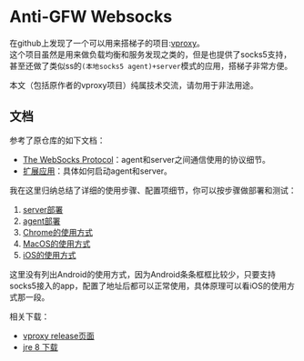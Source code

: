 # Anti-GFW Websocks

在github上发现了一个可以用来搭梯子的项目:[vproxy](https://github.com/wkgcass/vproxy)。  
这个项目虽然是用来做负载均衡和服务发现之类的，但是也提供了socks5支持，甚至还做了类似ss的`(本地socks5 agent)+server`模式的应用，搭梯子非常方便。

本文（包括原作者的vproxy项目）纯属技术交流，请勿用于非法用途。

## 文档

参考了原仓库的如下文档：

* [The WebSocks Protocol](https://github.com/wkgcass/vproxy/blob/master/doc/websocks.md)：agent和server之间通信使用的协议细节。
* [扩展应用](https://github.com/wkgcass/vproxy/blob/master/doc_zh/extended-app.md)：具体如何启动agent和server。

我在这里归纳总结了详细的使用步骤、配置项细节，你可以按步骤做部署和测试：

1. [server部署](https://github.com/asdltqlawsl/anti-gfw-websocks-doc/blob/master/docs/server%E9%83%A8%E7%BD%B2.md)
2. [agent部署](https://github.com/asdltqlawsl/anti-gfw-websocks-doc/blob/master/docs/agent%E9%83%A8%E7%BD%B2.md)
3. [Chrome的使用方式](https://github.com/asdltqlawsl/anti-gfw-websocks-doc/blob/master/docs/Chrome%E7%9A%84%E4%BD%BF%E7%94%A8%E6%96%B9%E5%BC%8F.md)
4. [MacOS的使用方式](https://github.com/asdltqlawsl/anti-gfw-websocks-doc/blob/master/docs/MacOS%E7%9A%84%E4%BD%BF%E7%94%A8%E6%96%B9%E5%BC%8F.md)
5. [iOS的使用方式](https://github.com/asdltqlawsl/anti-gfw-websocks-doc/blob/master/docs/iOS%E7%9A%84%E4%BD%BF%E7%94%A8%E6%96%B9%E5%BC%8F.md)

这里没有列出Android的使用方式，因为Android条条框框比较少，只要支持socks5接入的app，配置了地址后都可以正常使用，具体原理可以看iOS的使用方式那一段。

相关下载：

* [vproxy release页面](https://github.com/wkgcass/vproxy/releases)
* [jre 8 下载](https://www.oracle.com/technetwork/java/javase/downloads/jre8-downloads-2133155.html)
